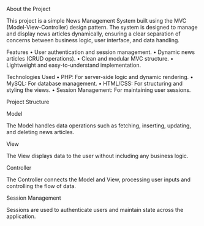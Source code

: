 About the Project

This project is a simple News Management System built using the MVC (Model-View-Controller) design pattern. The system is designed to manage and display news articles dynamically, ensuring a clear separation of concerns between business logic, user interface, and data handling.

Features
	•	User authentication and session management.
	•	Dynamic news articles (CRUD operations).
	•	Clean and modular MVC structure.
	•	Lightweight and easy-to-understand implementation.

Technologies Used
	•	PHP: For server-side logic and dynamic rendering.
	•	MySQL: For database management.
	•	HTML/CSS: For structuring and styling the views.
	•	Session Management: For maintaining user sessions.

Project Structure

Model

The Model handles data operations such as fetching, inserting, updating, and deleting news articles.

View

The View displays data to the user without including any business logic.

Controller

The Controller connects the Model and View, processing user inputs and controlling the flow of data.

Session Management

Sessions are used to authenticate users and maintain state across the application.


